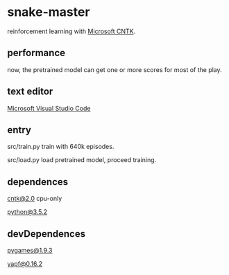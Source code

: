 # snake-master
reinforcement learning with [Microsoft CNTK](https://github.com/Microsoft/CNTK).

## performance

now, the pretrained model can get one or more scores for most of the play.

## text editor

[Microsoft Visual Studio Code](https://github.com/Microsoft/vscode)

## entry

src/train.py train with 640k episodes.

src/load.py load pretrained model, proceed training.

## dependences

cntk@2.0 cpu-only

python@3.5.2

## devDependences

pygames@1.9.3

yapf@0.16.2
